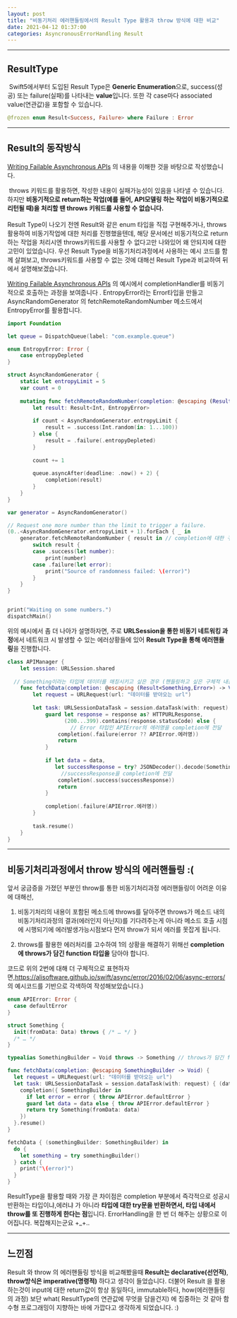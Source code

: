 ```yaml
---
layout: post
title: "비동기처리 에러핸들링에서의 Result Type 활용과 throw 방식에 대한 비교"
date: 2021-04-12 01:37:00
categories: AsyncronousErrorHandling Result 
---
```

---
## ResultType

​	Swift5에서부터 도입된 Result Type은 <b>Generic Enumeration</b>으로, success(성공) 또는 failure(실패)를 나타내는 <b>value</b>입니다. 또한 각 case마다 associated value(연관값)을 포함할 수 있습니다.

```swift
@frozen enum Result<Success, Failure> where Failure : Error
```

---
## Result의 동작방식

[Writing Failable Asynchronous APIs](https://developer.apple.com/documentation/swift/result/writing_failable_asynchronous_apis) 의 내용을 이해한 것을 바탕으로 작성했습니다.



​	throws 키워드를 활용하면, 작성한 내용이 실패가능성이 있음을 나타낼 수 있습니다. 하지만  <b>비동기적으로 return하는 작업(예를 들어, API모델링 하는 작업이 비동기적으로 리턴될 때)을 처리할 땐 throws 키워드를 사용할 수 없습니다.</b><br><br> Result Type이 나오기 전엔 Result와 같은 enum 타입을 직접 구현해주거나, throws 활용하여 비동기작업에 대한 처리를 진행했을텐데, 해당 문서에선 비동기적으로 return하는 작업을 처리시엔 throws키워드를 사용할 수 없다고만 나와있어 왜 안되지에 대한 고민이 있었습니다. 우선 Result Type을 비동기처리과정에서 사용하는 예시 코드를 함께 살펴보고, throws키워드를 사용할 수 없는 것에 대해선 Result Type과 비교하여 뒤에서 설명해보겠습니다.



[Writing Failable Asynchronous APIs](https://developer.apple.com/documentation/swift/result/writing_failable_asynchronous_apis) 의 예시에서 completionHandler를 비동기적으로 호출하는 과정을 보여줍니다 . EntropyError라는 Error타입을 만들고 AsyncRandomGenerator 의 fetchRemoteRandomNumber 메소드에서 EntropyError를 활용합니다.  

```swift
import Foundation

let queue = DispatchQueue(label: "com.example.queue")

enum EntropyError: Error {
    case entropyDepleted
}

struct AsyncRandomGenerator {
    static let entropyLimit = 5
    var count = 0
    
    mutating func fetchRemoteRandomNumber(completion: @escaping (Result<Int, EntropyError>) -> Void) {
        let result: Result<Int, EntropyError>
        
        if count < AsyncRandomGenerator.entropyLimit {
            result = .success(Int.random(in: 1...100))
        } else {
            result = .failure(.entropyDepleted)
        }
        
        count += 1
        
        queue.asyncAfter(deadline: .now() + 2) {
            completion(result)
        }
    }
}

var generator = AsyncRandomGenerator()

// Request one more number than the limit to trigger a failure.
(0..<AsyncRandomGenerator.entropyLimit + 1).forEach { _ in
    generator.fetchRemoteRandomNumber { result in // completion에 대한 구체적 구현부
        switch result {
        case .success(let number):
            print(number)
        case .failure(let error):
            print("Source of randomness failed: \(error)")
        }
    }
}


print("Waiting on some numbers.")
dispatchMain()
```



위의 예시에서 좀 더 나아가 설명하자면, 주로 <b>URLSession을 통한 비동기 네트워킹 과정</b>에서 네트워크 시 발생할 수 있는 에러상황들에 있어 <b>Result Type을 통해 에러핸들링</b>을 진행합니다.

```swift
class APIManager {
    let session: URLSession.shared
    
  // Something이라는 타입에 데이터를 매칭시키고 싶은 경우 (핸들링하고 싶은 구체적 내용에 따라 completion 이 바뀝니다.)
    func fetchData(completion: @escaping (Result<Something,Error>) -> Void) { 
        let request = URLRequest(url: "데이터를 받아오는 url")
        
        let task: URLSessionDataTask = session.dataTask(with: request) { (data, response, error) in
            guard let response = response as? HTTPURLResponse,
                  (200...399).contains(response.statusCode) else {
                    // Error 타입인 APIError의 에러명을 completion에 전달  
                completion(.failure(error ?? APIError.에러명)) 
                return
            }
            
            if let data = data,
               let successResponse = try? JSONDecoder().decode(Something.self, from: data) {
                 //successResponse을 completion에 전달
                completion(.success(successResponse))
                return
            }
            
            completion(.failure(APIError.에러명))
        }
        
        task.resume()
    }
}

```

---
## 비동기처리과정에서 throw 방식의 에러핸들링 :(

앞서 궁금증을 가졌던 부분인 throw를 통한 비동기처리과정 에러핸들링이 어려운 이유에 대해선,

1. 비동기처리의 내용이 포함된 메소드에 throws를 달아주면 throws가 메소드 내의 비동기처리과정의 결과(에러인지 아닌지)를 기다려주는게 아니라 메소드 호출 시점에 시행되기에 에러발생가능시점보다 먼저 throw가 되서 에러를 못잡게 됩니다. 

2. throws를 활용한 에러처리를 고수하여 1의 상황을 해결하기 위해선 <b>completion에 throws가 담긴 function 타입을</b> 담아야 합니다. 

   

코드로 위의 2번에 대해 더 구체적으로 표현하자면,https://alisoftware.github.io/swift/async/error/2016/02/06/async-errors/ 의 예시코드를 기반으로 각색하여 작성해보았습니다.)

```swift
enum APIError: Error { 
  case defaultError
}

struct Something {
  init(fromData: Data) throws { /* … */ }
  /* … */
}

typealias SomethingBuilder = Void throws -> Something // throws가 담긴 function 타입

func fetchData(completion: @escaping SomethingBuilder -> Void) { 
  let request = URLRequest(url: "데이터를 받아오는 url")
  let task: URLSessionDataTask = session.dataTask(with: request) { (data, response, error) in
    completion({ SomethingBuilder in
      if let error = error { throw APIError.defaultError }
      guard let data = data else { throw APIError.defaultError }
      return try Something(fromData: data)
    })
  }.resume()
}

fetchData { (somethingBuilder: SomethingBuilder) in
  do {
    let something = try somethingBuilder()
  } catch {
    print("\(error)")
  }
}
```



ResultType을 활용할 때와 가장 큰 차이점은 completion 부분에서 즉각적으로 성공시 반환하는 타입이냐,에러냐 가 아니라 <b>타입에 대한 try문을 반환하면서, 타입 내에서 throw를 또 진행하게 한다는 점</b>입니다. ErrorHandling을 한 번 더 해주는 상황으로 이어집니다. 복잡해지는군요 +_+..

---
## 느낀점

Result 와 throw 의 에러핸들링 방식을 비교해봤을때 <b>Result는 declarative(선언적)</b>,<b> throw방식은 imperative(명령적)</b> 하다고 생각이 들었습니다. 더불어 Result 을 활용하는것이 input에 대한 return값이 항상 동일하다, immutable하다, how(에러핸들링의 과정) 보단 what( ResultType의 연관값에 무엇을 담을건지) 에 집중하는 것 같아 함수형 프로그래밍이 지향하는 바에 가깝다고 생각하게 되었습니다. :)





